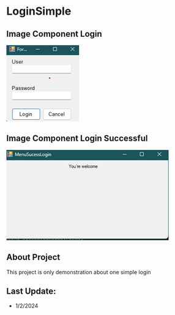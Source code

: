 # LoginSimple

## Image Component Login
![alt text](image-1.png)

## Image Component Login Successful
![alt text]({583FA41C-CBAA-4B48-BAAF-2F908A76A6BC}.png)

## About Project
This project is only demonstration about one simple login

## Last Update:
-   1/2/2024
